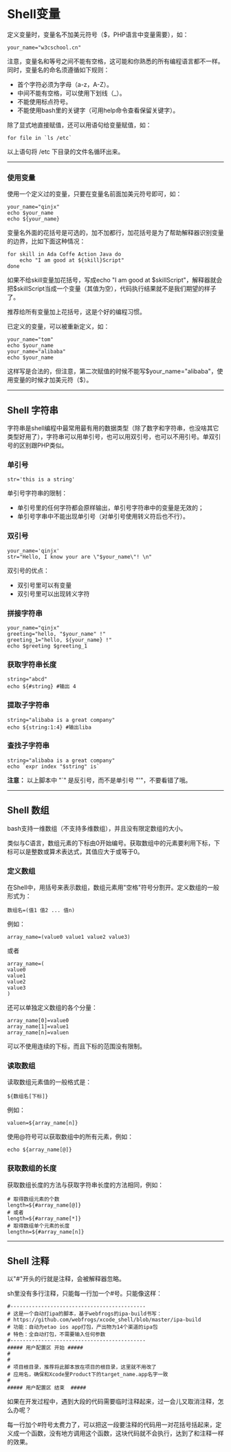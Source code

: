 # Shell变量

定义变量时，变量名不加美元符号（$，PHP语言中变量需要），如：

```
your_name="w3cschool.cn"
```

 注意，变量名和等号之间不能有空格，这可能和你熟悉的所有编程语言都不一样。同时，变量名的命名须遵循如下规则： 

-  首个字符必须为字母（a-z，A-Z）。
-  中间不能有空格，可以使用下划线（_）。
-  不能使用标点符号。
-  不能使用bash里的关键字（可用help命令查看保留关键字）。

除了显式地直接赋值，还可以用语句给变量赋值，如：

```
for file in `ls /etc`
```

以上语句将 /etc 下目录的文件名循环出来。

------

### 使用变量

使用一个定义过的变量，只要在变量名前面加美元符号即可，如：

```
your_name="qinjx"
echo $your_name
echo ${your_name}
```

 变量名外面的花括号是可选的，加不加都行，加花括号是为了帮助解释器识别变量的边界，比如下面这种情况： 

```
for skill in Ada Coffe Action Java do
    echo "I am good at ${skill}Script"
done
```

 如果不给skill变量加花括号，写成echo "I am good at $skillScript"，解释器就会把$skillScript当成一个变量（其值为空），代码执行结果就不是我们期望的样子了。 

 推荐给所有变量加上花括号，这是个好的编程习惯。 

已定义的变量，可以被重新定义，如：

```
your_name="tom"
echo $your_name
your_name="alibaba"
echo $your_name
```

 这样写是合法的，但注意，第二次赋值的时候不能写$your_name="alibaba"，使用变量的时候才加美元符（$）。 

------

## Shell 字符串

字符串是shell编程中最常用最有用的数据类型（除了数字和字符串，也没啥其它类型好用了），字符串可以用单引号，也可以用双引号，也可以不用引号。单双引号的区别跟PHP类似。 

###  单引号 

```
str='this is a string'
```

 单引号字符串的限制： 

-  单引号里的任何字符都会原样输出，单引号字符串中的变量是无效的；
-  单引号字串中不能出现单引号（对单引号使用转义符后也不行）。

### 双引号 

```
your_name='qinjx'
str="Hello, I know your are \"$your_name\"! \n"
```

 双引号的优点：

-  双引号里可以有变量
-  双引号里可以出现转义字符

###  拼接字符串 

```
your_name="qinjx"
greeting="hello, "$your_name" !"
greeting_1="hello, ${your_name} !"
echo $greeting $greeting_1
```

###  获取字符串长度 

```
string="abcd"
echo ${#string} #输出 4
```

###  提取子字符串 

```
string="alibaba is a great company"
echo ${string:1:4} #输出liba
```

###  查找子字符串 

```
string="alibaba is a great company"
echo `expr index "$string" is`
```

 **注意：** 以上脚本中 "`" 是反引号，而不是单引号 "'"，不要看错了哦。

------

## Shell 数组

 bash支持一维数组（不支持多维数组），并且没有限定数组的大小。

类似与C语言，数组元素的下标由0开始编号。获取数组中的元素要利用下标，下标可以是整数或算术表达式，其值应大于或等于0。 

###  定义数组 

 在Shell中，用括号来表示数组，数组元素用"空格"符号分割开。定义数组的一般形式为： 

```
数组名=(值1 值2 ... 值n)
```

 例如：

```
array_name=(value0 value1 value2 value3)
```

 或者 

```
array_name=(
value0
value1
value2
value3
)
```

 还可以单独定义数组的各个分量： 

```
array_name[0]=value0
array_name[1]=value1
array_name[n]=valuen
```

 可以不使用连续的下标，而且下标的范围没有限制。 

###  读取数组 

 读取数组元素值的一般格式是：

```
${数组名[下标]}
```

 例如：

```
valuen=${array_name[n]}
```

 使用@符号可以获取数组中的所有元素，例如： 

```
echo ${array_name[@]}
```

###  获取数组的长度 

 获取数组长度的方法与获取字符串长度的方法相同，例如： 

```
# 取得数组元素的个数
length=${#array_name[@]}
# 或者
length=${#array_name[*]}
# 取得数组单个元素的长度
lengthn=${#array_name[n]}
```

------

## Shell 注释

以"#"开头的行就是注释，会被解释器忽略。

 sh里没有多行注释，只能每一行加一个#号。只能像这样： 

```
#--------------------------------------------
# 这是一个自动打ipa的脚本，基于webfrogs的ipa-build书写：
# https://github.com/webfrogs/xcode_shell/blob/master/ipa-build
# 功能：自动为etao ios app打包，产出物为14个渠道的ipa包
# 特色：全自动打包，不需要输入任何参数
#--------------------------------------------
##### 用户配置区 开始 #####
#
#
# 项目根目录，推荐将此脚本放在项目的根目录，这里就不用改了
# 应用名，确保和Xcode里Product下的target_name.app名字一致
#
##### 用户配置区 结束  #####
```

 如果在开发过程中，遇到大段的代码需要临时注释起来，过一会儿又取消注释，怎么办呢？

每一行加个#符号太费力了，可以把这一段要注释的代码用一对花括号括起来，定义成一个函数，没有地方调用这个函数，这块代码就不会执行，达到了和注释一样的效果。 
